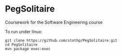 # PegSolitaire
Coursework for the Software Engineering course

To run under linux:
~~~
git clone https://github.com/stothp/PegSolitaire.git
cd PegSolitaire
mvn package exec:exec
~~~
